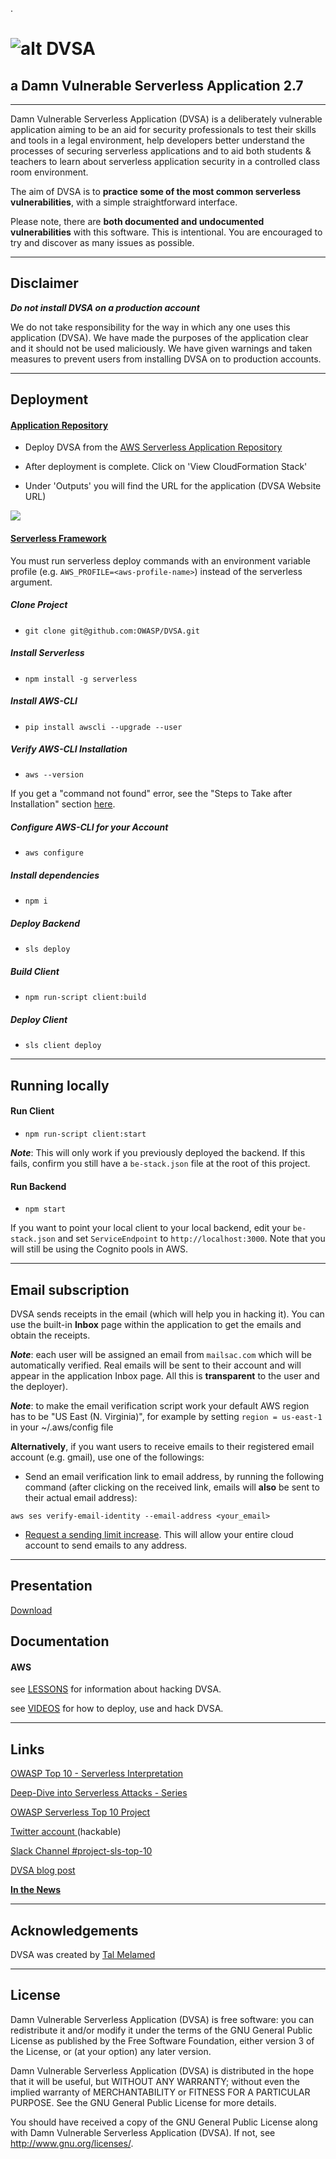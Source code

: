 .
# ![alt DVSA](https://i.imgur.com/Z4L7MqL.png)

## a Damn Vulnerable Serverless Application 2.7

- - -
Damn Vulnerable Serverless Application (DVSA) is a deliberately vulnerable application aiming to be an aid for security professionals to test their skills and tools in a legal environment, help developers better understand the processes of securing serverless applications and to aid both students & teachers to learn about serverless application security in a controlled class room environment.

The aim of DVSA is to **practice some of the most common serverless vulnerabilities**, with a simple straightforward interface.

Please note, there are **both documented and undocumented vulnerabilities** with this software. This is intentional. You are encouraged to try and discover as many issues as possible.




- - -
## Disclaimer

***Do not install DVSA on a production account***

We do not take responsibility for the way in which any one uses this application (DVSA). We have made the purposes of the application clear and it should not be used maliciously. We have given warnings and taken measures to prevent users from installing DVSA on to production accounts.


- - -
## Deployment

#### [Application Repository](AWS/VIDEOS/reo_deploy.mp4)
- Deploy DVSA from the [AWS Serverless Application Repository](https://serverlessrepo.aws.amazon.com/applications/arn:aws:serverlessrepo:us-east-1:889485553959:applications~DVSA)

- After deployment is complete. Click on 'View CloudFormation Stack'

- Under 'Outputs' you will find the URL for the application (DVSA Website URL)


![](https://i.imgur.com/ZfjEyiM.png)
#### [Serverless Framework](AWS/VIDEOS/serverless_deploy.mp4)

You must run serverless deploy commands with an environment variable profile (e.g. `AWS_PROFILE=<aws-profile-name>`) instead of the serverless argument.

##### Clone Project
- `git clone git@github.com:OWASP/DVSA.git`

##### Install Serverless
- `npm install -g serverless`

##### Install AWS-CLI
- `pip install awscli --upgrade --user`

##### Verify AWS-CLI Installation
- `aws --version`

If you get a "command not found" error, see the "Steps to Take after Installation" section [here](https://docs.aws.amazon.com/cli/latest/userguide/cli-chap-install.html#install-tool-pip).

##### Configure AWS-CLI for your Account
- `aws configure`

##### Install dependencies
- `npm i`

##### Deploy Backend
- `sls deploy`

##### Build Client
- `npm run-script client:build`

##### Deploy Client
- `sls client deploy`

- - -
## Running locally

#### Run Client
- `npm run-script client:start`

**_Note_**: This will only work if you previously deployed the backend. If this fails, confirm you still have a `be-stack.json` file at the root of this project.

#### Run Backend
- `npm start`

If you want to point your local client to your local backend, edit your `be-stack.json` and set `ServiceEndpoint` to `http://localhost:3000`. Note that you will still be using the Cognito pools in AWS.

- - -
## Email subscription

DVSA sends receipts in the email (which will help you in hacking it). You can use the built-in **Inbox** page within the application to get the emails and obtain the receipts.

**_Note_**: each user will be assigned an email from `mailsac.com` which will be automatically verified. Real emails will be sent to their account and will appear in the application Inbox page. All this is **transparent** to the user and the deployer).

**_Note_**: to make the email verification script work your default AWS region has to be "US East (N. Virginia)", for example by setting `region = us-east-1` in your ~/.aws/config file

**Alternatively**, if you want users to receive emails to their registered email account (e.g. gmail), use one of the followings:

- Send an email verification link to email address, by running the following command (after clicking on the received link, emails will **also** be sent to their actual email address):

`aws ses verify-email-identity --email-address <your_email>`

- [Request a sending limit increase](https://console.aws.amazon.com/support/v1#/case/create?issueType=service-limit-increase&limitType=service-code-ses). This will allow your entire cloud account to send emails to any address.


- - -
## Presentation
[Download](OWASP_DC_SLS_Top10.pdf)



## Documentation

#### AWS ####

see [LESSONS](AWS/LESSONS/README.md) for information about hacking DVSA.

see [VIDEOS](AWS/VIDEOS) for how to deploy, use and hack DVSA.


- - -
## Links
[OWASP Top 10 - Serverless Interpretation](https://github.com/OWASP/Serverless-Top-10-Project/blob/master/README.md)

[Deep-Dive into Serverless Attacks - Series](https://www.protego.io/category/a-deep-dive-into-serverless-attacks/)

[OWASP Serverless Top 10 Project](https://www.owasp.org/index.php/OWASP_Serverless_Top_10_Project)

[Twitter account ](https://twitter.com/DVSAowasp) (hackable)

[Slack Channel #project-sls-top-10](https://owasp.slack.com/join/shared_invite/enQtNDI5MzgxMDQ2MTAwLTEyNzIzYWQ2NDZiMGIwNmJhYzYxZDJiNTM0ZmZiZmJlY2EwZmMwYjAyNmJjNzQxNzMyMWY4OTk3ZTQ0MzFhMDY)

[DVSA blog post](https://www.protego.io/level-up-on-security-with-the-new-damn-vulnerable-serverless-app/)

[**In the News**](news.md)


- - -
## Acknowledgements
DVSA was created by [Tal Melamed](https://github.com/4ppsec)


- - -
## License
Damn Vulnerable Serverless Application (DVSA) is free software: you can redistribute it and/or modify it under the terms of the GNU General Public License as published by the Free Software Foundation, either version 3 of the License, or (at your option) any later version.

Damn Vulnerable Serverless Application (DVSA) is distributed in the hope that it will be useful, but WITHOUT ANY WARRANTY; without even the implied warranty of MERCHANTABILITY or FITNESS FOR A PARTICULAR PURPOSE.  See the GNU General Public License for more details.

You should have received a copy of the GNU General Public License along with Damn Vulnerable Serverless Application (DVSA).  If not, see http://www.gnu.org/licenses/.
